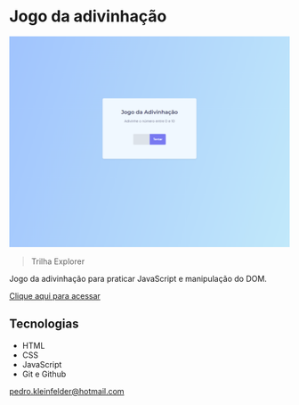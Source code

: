 # Jogo da adivinhação

![preview](./.github/preview.jpg)

> Trilha Explorer

Jogo da adivinhação para praticar JavaScript e manipulação do DOM.

[Clique aqui para acessar](https://pedro-k.github.io/guessing_game/)

## Tecnologias

- HTML
- CSS
- JavaScript
- Git e Github


pedro.kleinfelder@hotmail.com